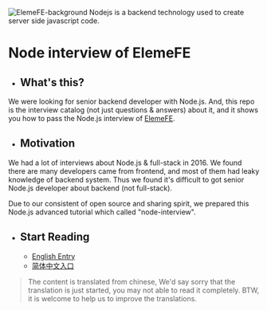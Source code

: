 ![ElemeFE-background](assets/ElemeFE-background.png)
Nodejs is a backend technology used to create server side javascript code.
# Node interview of ElemeFE

* ## What's this?

We were looking for senior backend developer with Node.js. And, this repo is the interview catalog (not just questions & answers) about it, and it shows you how to pass the Node.js interview of [ElemeFE](https://github.com/ElemeFE/).

* ## Motivation

We had a lot of interviews about Node.js & full-stack in 2016. We found there are many developers came from frontend, and most of them had leaky knowledge of backend system. Thus we found it's difficult to got senior Node.js developer about backend (not full-stack).

Due to our consistent of open source and sharing spirit, we prepared this Node.js advanced tutorial which called "node-interview".

* ## Start Reading
  * [English Entry](sections/en-us/)
  * [简体中文入口](sections/zh-cn/)

> The content is translated from chinese, We'd say sorry that the translation is just started, you may not able to read it completely. BTW, it is welcome to help us to improve the translations.


